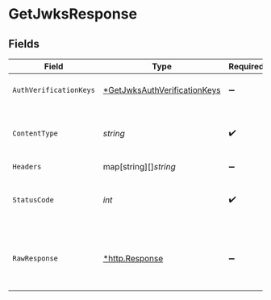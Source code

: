 # GetJwksResponse


## Fields

| Field                                                                                  | Type                                                                                   | Required                                                                               | Description                                                                            |
| -------------------------------------------------------------------------------------- | -------------------------------------------------------------------------------------- | -------------------------------------------------------------------------------------- | -------------------------------------------------------------------------------------- |
| `AuthVerificationKeys`                                                                 | [*GetJwksAuthVerificationKeys](../../models/operations/getjwksauthverificationkeys.md) | :heavy_minus_sign:                                                                     | JWKS signing public keys                                                               |
| `ContentType`                                                                          | *string*                                                                               | :heavy_check_mark:                                                                     | HTTP response content type for this operation                                          |
| `Headers`                                                                              | map[string][]*string*                                                                  | :heavy_minus_sign:                                                                     | N/A                                                                                    |
| `StatusCode`                                                                           | *int*                                                                                  | :heavy_check_mark:                                                                     | HTTP response status code for this operation                                           |
| `RawResponse`                                                                          | [*http.Response](https://pkg.go.dev/net/http#Response)                                 | :heavy_minus_sign:                                                                     | Raw HTTP response; suitable for custom response parsing                                |